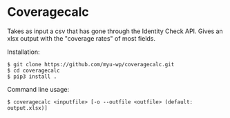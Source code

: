 Coveragecalc
============

Takes as input a csv that has gone through the Identity Check API.
Gives an xlsx output with the "coverage rates" of most fields.

Installation:
     
    $ git clone https://github.com/myu-wp/coveragecalc.git
    $ cd coveragecalc
    $ pip3 install .

Command line usage:

    $ coveragecalc <inputfile> [-o --outfile <outfile> (default: output.xlsx)]